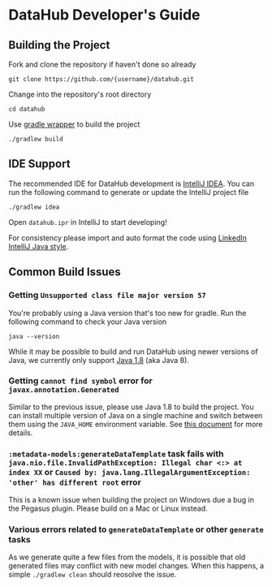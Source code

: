 # DataHub Developer's Guide

## Building the Project

Fork and clone the repository if haven't done so already
```
git clone https://github.com/{username}/datahub.git
```

Change into the repository's root directory
```
cd datahub
```

Use [gradle wrapper](https://docs.gradle.org/current/userguide/gradle_wrapper.html) to build the project
```
./gradlew build
```

## IDE Support
The recommended IDE for DataHub development is [IntelliJ IDEA](https://www.jetbrains.com/idea/). 
You can run the following command to generate or update the IntelliJ project file
```
./gradlew idea
```
Open `datahub.ipr` in IntelliJ to start developing!

For consistency please import and auto format the code using [LinkedIn IntelliJ Java style](../gradle/idea/LinkedIn%20Style.xml).

## Common Build Issues

### Getting `Unsupported class file major version 57`

You're probably using a Java version that's too new for gradle. Run the following command to check your Java version
```
java --version
```
While it may be possible to build and run DataHub using newer versions of Java, we currently only support [Java 1.8](https://www.oracle.com/java/technologies/javase/javase-jdk8-downloads.html) (aka Java 8).

### Getting `cannot find symbol` error for `javax.annotation.Generated`

Similar to the previous issue, please use Java 1.8 to build the project.
You can install multiple version of Java on a single machine and switch between them using the `JAVA_HOME` environment variable. See [this document](https://docs.oracle.com/cd/E21454_01/html/821-2531/inst_jdk_javahome_t.html) for more details.

### `:metadata-models:generateDataTemplate` task fails with `java.nio.file.InvalidPathException: Illegal char <:> at index XX` or `Caused by: java.lang.IllegalArgumentException: 'other' has different root` error

This is a known issue when building the project on Windows due a bug in the Pegasus plugin. Please build on a Mac or Linux instead. 

### Various errors related to `generateDataTemplate` or other `generate` tasks

As we generate quite a few files from the models, it is possible that old generated files may conflict with new model changes. When this happens, a simple `./gradlew clean` should reosolve the issue. 
